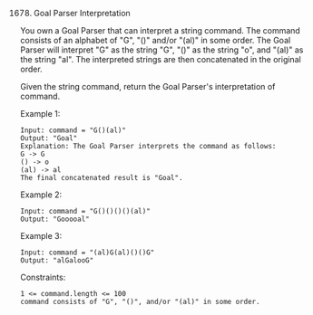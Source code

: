 1678. Goal Parser Interpretation

You own a Goal Parser that can interpret a string command. The command consists of an alphabet of "G", "()" and/or "(al)" in some order. The Goal Parser will interpret "G" as the string "G", "()" as the string "o", and "(al)" as the string "al". The interpreted strings are then concatenated in the original order.

Given the string command, return the Goal Parser's interpretation of command.

Example 1:
```
Input: command = "G()(al)"
Output: "Goal"
Explanation: The Goal Parser interprets the command as follows:
G -> G
() -> o
(al) -> al
The final concatenated result is "Goal".
```
Example 2:
```
Input: command = "G()()()()(al)"
Output: "Gooooal"
```
Example 3:
```
Input: command = "(al)G(al)()()G"
Output: "alGalooG"
```
Constraints:
```
1 <= command.length <= 100
command consists of "G", "()", and/or "(al)" in some order.
```